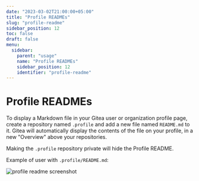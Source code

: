 ```yaml
---
date: "2023-03-02T21:00:00+05:00"
title: "Profile READMEs"
slug: "profile-readme"
sidebar_position: 12
toc: false
draft: false
menu:
  sidebar:
    parent: "usage"
    name: "Profile READMEs"
    sidebar_position: 12
    identifier: "profile-readme"
---
```


# Profile READMEs

To display a Markdown file in your Gitea user or organization profile page, create a repository named `.profile` and add a new file named `README.md` to it.
Gitea will automatically display the contents of the file on your profile, in a new "Overview" above your repositories.

Making the `.profile` repository private will hide the Profile README.

Example of user with `.profile/README.md`:

![profile readme screenshot](/img/usage/profile-readme.png)

